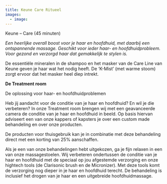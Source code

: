 ```yaml
---
title: Keune Care Ritueel
images:
  - image:
---
```



Keune – Care (45 minuten)

*Een heerlijke overall boost voor je haar en hoofdhuid, met daarbij een ontspannende massage. Geschikt voor ieder haar- en hoofdhuidprobleem. Voor gezond en verzorgd haar dat gemakkelijk te stylen is.*

De essenti&euml;le mineralen in de shampoo en het masker van de Care Line van Keune geven je haar wat het nodig heeft. De ‘K-Mist’ (met warme stoom) zorgt ervoor dat het masker heel diep intrekt.

**De Treatment room**

De oplossing voor haar- en hoofdhuidproblemen

Heb jij aandacht voor de conditie van je haar en hoofdhuid? En wil je die verbeteren? In onze Treatment room brengen wij met een geavanceerde camera de conditie van je haar en hoofdhuid in beeld. Op basis hiervan adviseert een van onze kappers of kapsters je over een custom made behandeling en over onze producten.

De producten voor thuisgebruik kan je in combinatie met deze behandeling direct met een korting van 25% aanschaffen.

Als je een van onze behandelingen hebt uitgekozen, ga je fijn relaxen in een van onze massagestoelen. Wij verbeteren ondertussen de conditie van je haar en hoofdhuid met de speciaal op jou afgestemde verzorging en onze hightech tools (de Clarisonic brush en de Micronizer). Met deze tools komt de verzorging nog dieper in je haar en hoofdhuid terecht. De behandeling is inclusief het drogen van je haar en een uitgebreide hoofdhuidmassage.